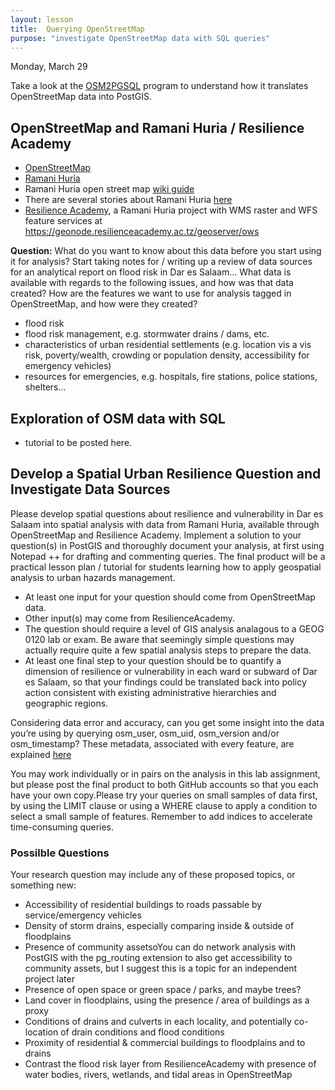 ```yaml
---
layout: lesson
title:  Querying OpenStreetMap
purpose: "investigate OpenStreetMap data with SQL queries"
---
```


Monday, March 29

Take a look at the [OSM2PGSQL](https://osm2pgsql.org/) program to understand how it translates OpenStreetMap data into PostGIS. 
  
## OpenStreetMap and Ramani Huria / Resilience Academy

- [OpenStreetMap](https://www.openstreetmap.org/#map=12/-6.8162/39.2203)
- [Ramani Huria](http://ramanihuria.org/)
- Ramani Huria open street map [wiki guide](https://wiki.openstreetmap.org/wiki/Dar_es_Salaam/Ramani_Huria)
- There are several stories about Ramani Huria [here](https://opendri.org/tag/tanzania/)
- [Resilience Academy](https://resilienceacademy.ac.tz/), a Ramani Huria project with WMS raster and WFS feature services at https://geonode.resilienceacademy.ac.tz/geoserver/ows

**Question:** What do you want to know about this data before you start using it for analysis? Start taking notes for / writing up a review of data sources for an analytical report on flood risk in Dar es Salaam... What data is available with regards to the following issues, and how was that data created? How are the features we want to use for analysis tagged in OpenStreetMap, and how were they created?

- flood risk
- flood risk management, e.g. stormwater drains / dams, etc.
- characteristics of urban residential settlements (e.g. location vis a vis risk, poverty/wealth, crowding or population density, accessibility for emergency vehicles)
- resources for emergencies, e.g. hospitals, fire stations, police stations, shelters...

## Exploration of OSM data with SQL

- tutorial to be posted here.

## Develop a Spatial Urban Resilience Question and Investigate Data Sources

Please develop spatial questions about resilience and vulnerability in Dar es Salaam into spatial analysis with data from Ramani Huria, available through OpenStreetMap and Resilience Academy. Implement a solution to your question(s) in PostGIS and thoroughly document your analysis, at first using Notepad ++ for drafting and commenting queries. The final product will be a practical lesson plan / tutorial for students learning how to apply geospatial analysis to urban hazards management.

- At least one input for your question should come from OpenStreetMap data.
- Other input(s) may come from ResilienceAcademy.
- The question should require a level of GIS analysis analagous to a GEOG 0120 lab or exam. Be aware that seemingly simple questions may actually require quite a few spatial analysis steps to prepare the data.
- At least one final step to your question should be to quantify a dimension of resilience or vulnerability in each ward or subward of Dar es Salaam, so that your findings could be translated back into policy action consistent with existing administrative hierarchies and geographic regions.

Considering data error and accuracy, can you get some insight into the data you’re using by querying osm_user, osm_uid, osm_version and/or osm_timestamp? These metadata, associated with every feature, are explained [here](https://wiki.openstreetmap.org/wiki/Elements)

You may work individually or in pairs on the analysis in this lab assignment, but please post the final product to both GitHub accounts so that you each have your own copy.Please try your queries on small samples of data first, by using the LIMIT clause or using a WHERE clause to apply a condition to select a small sample of features. Remember to add indices to accelerate time-consuming queries. 

### Possilble Questions
Your research question may include any of these proposed topics, or something new:

- Accessibility of residential buildings to roads passable by service/emergency vehicles 
- Density of storm drains, especially comparing inside & outside of floodplains
- Presence of community assetsoYou can do network analysis with PostGIS with the pg_routing extension to also get accessibility to community assets, but I suggest this is a topic for an independent project later 
- Presence of open space or green space / parks, and maybe trees? 
- Land cover in floodplains, using the presence / area of buildings as a proxy 
- Conditions of drains and culverts in each locality, and potentially co-location of drain conditions and flood conditions 
- Proximity of residential & commercial buildings to floodplains and to drains
- Contrast the flood risk layer from ResilienceAcademy with presence of water bodies, rivers, wetlands, and tidal areas in OpenStreetMap
